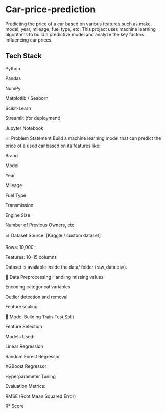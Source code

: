 # Car-price-prediction
Predicting the price of a car based on various features such as make, model, year, mileage, fuel type, etc.
This project uses machine learning algorithms to build a predictive model and analyze the key factors influencing car prices.


## Tech Stack
Python

Pandas

NumPy

Matplotlib / Seaborn

Scikit-Learn

Streamlit (for deployment)

Jupyter Notebook

📈 Problem Statement
Build a machine learning model that can predict the price of a used car based on its features like:

Brand

Model

Year

Mileage

Fuel Type

Transmission

Engine Size

Number of Previous Owners, etc.

📊 Dataset
Source: [Kaggle / custom dataset]

Rows: 10,000+

Features: 10–15 columns

Dataset is available inside the data/ folder (raw_data.csv).

🧹 Data Preprocessing
Handling missing values

Encoding categorical variables

Outlier detection and removal

Feature scaling

🤖 Model Building
Train-Test Split

Feature Selection

Models Used:

Linear Regression

Random Forest Regressor

XGBoost Regressor

Hyperparameter Tuning

Evaluation Metrics:

RMSE (Root Mean Squared Error)

R² Score
